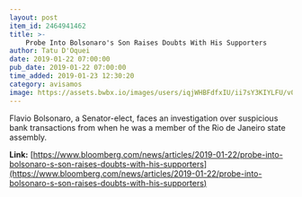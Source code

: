 ```yaml
---
layout: post
item_id: 2464941462
title: >-
    Probe Into Bolsonaro's Son Raises Doubts With His Supporters
author: Tatu D'Oquei
date: 2019-01-22 07:00:00
pub_date: 2019-01-22 07:00:00
time_added: 2019-01-23 12:30:20
category: avisamos
image: https://assets.bwbx.io/images/users/iqjWHBFdfxIU/ii7sY3KIYLFU/v0/1200x848.jpg
---
```


Flavio Bolsonaro, a Senator-elect, faces an investigation over suspicious bank transactions from when he was a member of the Rio de Janeiro state assembly.

**Link:** [https://www.bloomberg.com/news/articles/2019-01-22/probe-into-bolsonaro-s-son-raises-doubts-with-his-supporters](https://www.bloomberg.com/news/articles/2019-01-22/probe-into-bolsonaro-s-son-raises-doubts-with-his-supporters)

